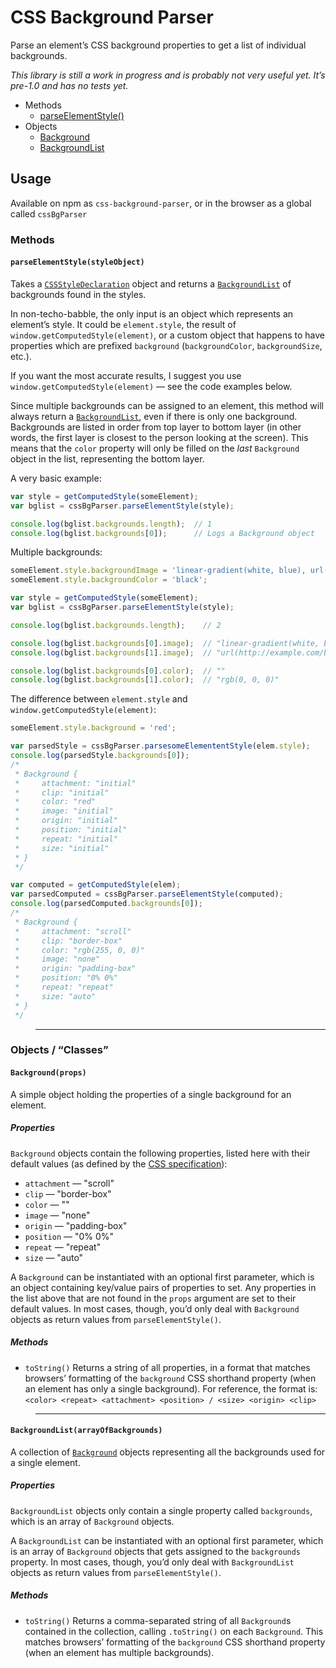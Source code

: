 CSS Background Parser
=====================

Parse an element’s CSS background properties to get a list of individual backgrounds.

_This library is still a work in progress and is probably not very useful yet. It’s pre-1.0 and has no tests yet._

* Methods
    * [parseElementStyle()][parseElementStyle]
* Objects
    * [Background][Background]
    * [BackgroundList][BackgroundList]


## Usage

Available on npm as `css-background-parser`, or in the browser as a global called `cssBgParser`

### Methods

#### <a name="parseElementStyle"></a> `parseElementStyle(styleObject)`

Takes a [`CSSStyleDeclaration`][CSSStyleDeclaration] object and returns a [`BackgroundList`][BackgroundList] of backgrounds found in the styles.

In non-techo-babble, the only input is an object which represents an element’s style. It could be `element.style`, the result of `window.getComputedStyle(element)`, or a custom object that happens to have properties which are prefixed `background` (`backgroundColor`, `backgroundSize`, etc.).

If you want the most accurate results, I suggest you use `window.getComputedStyle(element)` — see the code examples below.

Since multiple backgrounds can be assigned to an element, this method will always return a [`BackgroundList`][BackgroundList], even if there is only one background. Backgrounds are listed in order from top layer to bottom layer (in other words, the first layer is closest to the person looking at the screen). This means that the `color` property will only be filled on the _last_ `Background` object in the list, representing the bottom layer.

A very basic example:

```js
var style = getComputedStyle(someElement);
var bglist = cssBgParser.parseElementStyle(style);

console.log(bglist.backgrounds.length);  // 1
console.log(bglist.backgrounds[0]);      // Logs a Background object
```

Multiple backgrounds:

```js
someElement.style.backgroundImage = 'linear-gradient(white, blue), url(/background.png)';
someElement.style.backgroundColor = 'black';

var style = getComputedStyle(someElement);
var bglist = cssBgParser.parseElementStyle(style);

console.log(bglist.backgrounds.length);    // 2

console.log(bglist.backgrounds[0].image);  // "linear-gradient(white, blue)"
console.log(bglist.backgrounds[1].image);  // "url(http://example.com/background.png)"

console.log(bglist.backgrounds[0].color);  // ""
console.log(bglist.backgrounds[1].color);  // "rgb(0, 0, 0)"
```

The difference between `element.style` and `window.getComputedStyle(element)`:

```js
someElement.style.background = 'red';

var parsedStyle = cssBgParser.parsesomeElemententStyle(elem.style);
console.log(parsedStyle.backgrounds[0]);
/*
 * Background {
 *     attachment: "initial"
 *     clip: "initial"
 *     color: "red"
 *     image: "initial"
 *     origin: "initial"
 *     position: "initial"
 *     repeat: "initial"
 *     size: "initial"
 * }
 */

var computed = getComputedStyle(elem);
var parsedComputed = cssBgParser.parseElementStyle(computed);
console.log(parsedComputed.backgrounds[0]);
/*
 * Background {
 *     attachment: "scroll"
 *     clip: "border-box"
 *     color: "rgb(255, 0, 0)"
 *     image: "none"
 *     origin: "padding-box"
 *     position: "0% 0%"
 *     repeat: "repeat"
 *     size: "auto"
 * }
 */
```

> ---

### Objects / “Classes”

#### <a name="Background"></a> `Background(props)`

A simple object holding the properties of a single background for an element.

##### Properties

`Background` objects contain the following properties, listed here with their default values (as defined by the [CSS specification][CSSBackgroundSpec]):

* `attachment` — "scroll"
* `clip` — "border-box"
* `color` — ""
* `image` — "none"
* `origin` — "padding-box"
* `position` — "0% 0%"
* `repeat` — "repeat"
* `size` — "auto"

A `Background` can be instantiated with an optional first parameter, which is an object containing key/value pairs of properties to set. Any properties in the list above that are not found in the `props` argument are set to their default values. In most cases, though, you’d only deal with `Background` objects as return values from `parseElementStyle()`.

##### Methods

* `toString()`
  Returns a string of all properties, in a format that matches browsers’ formatting of the `background` CSS shorthand property (when an element has only a single background). For reference, the format is:
  `<color> <repeat> <attachment> <position> / <size> <origin> <clip>`

> ---

#### <a name="BackgroundList"></a> `BackgroundList(arrayOfBackgrounds)`

A collection of [`Background`][Background] objects representing all the backgrounds used for a single element.

##### Properties

`BackgroundList` objects only contain a single property called `backgrounds`, which is an array of `Background` objects.

A `BackgroundList` can be instantiated with an optional first parameter, which is an array of `Background` objects that gets assigned to the `backgrounds` property. In most cases, though, you’d only deal with `BackgroundList` objects as return values from `parseElementStyle()`.

##### Methods

* `toString()`
  Returns a comma-separated string of all `Background`s contained in the collection, calling `.toString()` on each `Background`. This matches browsers’ formatting of the `background` CSS shorthand property (when an element has multiple backgrounds).



[parseElementStyle]: #Background
[Background]: #Background
[BackgroundList]: #BackgroundList

[CSSBackgroundSpec]: http://www.w3.org/TR/css3-background/#backgrounds
[CSSStyleDeclaration]: https://developer.mozilla.org/en-US/docs/Web/API/CSSStyleDeclaration
